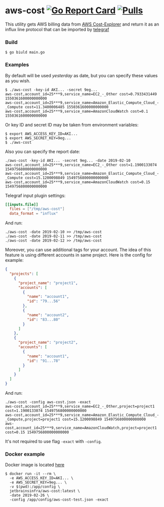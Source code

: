 aws-cost [![Go Report Card](https://goreportcard.com/badge/github.com/jetbrains-infra/aws-cost)](https://goreportcard.com/report/github.com/jetbrains-infra/aws-cost) [![Pulls](https://img.shields.io/docker/pulls/jetbrainsinfra/aws-cost.svg)](https://img.shields.io/docker/pulls/jetbrainsinfra/aws-cost.svg)
=====

This utility gets AWS billing data from [AWS Cost-Explorer](https://aws.amazon.com/aws-cost-management/aws-cost-explorer/) and return it as an influx line protocol that can be imported by [telegraf](https://github.com/influxdata/telegraf)

### Build
```
$ go biuld main.go
```

### Examples
By default will be used *yesterday* as date, but you can specify these values as you wish.

```
$ ./aws-cost -key-id AKI... -secret 9eg...
aws-cost,account_id=25***9,service_name=EC2_-_Other cost=0.7933431449 1550361600000000000
aws-cost,account_id=25***9,service_name=Amazon_Elastic_Compute_Cloud_-_Compute cost=11.3400006485 1550361600000000000
aws-cost,account_id=25***9,service_name=AmazonCloudWatch cost=0.1 1550361600000000000
```

Or key ID and secret ID may be taken from environment variables:
```
$ export AWS_ACCESS_KEY_ID=AKI...
$ export AWS_SECRET_KEY=9eg...
$ ./aws-cost
```

Also you can specify the report date:
```
./aws-cost -key-id AKI... -secret 9eg... -date 2019-02-10
aws-cost,account_id=25***9,service_name=EC2_-_Other cost=1.1900133074 1549756800000000000
aws-cost,account_id=25***9,service_name=Amazon_Elastic_Compute_Cloud_-_Compute cost=15.1200098849 1549756800000000000
aws-cost,account_id=25***9,service_name=AmazonCloudWatch cost=0.15 1549756800000000000
```

Telegraf input plugin settings:
```toml
[[inputs.file]]
  files = ["/tmp/aws-cost"]
  data_format = "influx"
```
And run:
```
./aws-cost -date 2019-02-10 >> /tmp/aws-cost
./aws-cost -date 2019-02-11 >> /tmp/aws-cost
./aws-cost -date 2019-02-12 >> /tmp/aws-cost
```

Moreover, you can use additional tags for your account. The idea of this feature is using different accounts in same project. Here is the config for example:
```json
{
  "projects": [
    {
      "project_name": "project1",
      "accounts": [
        {
          "name": "account1",
          "id": "79...56"
        },
        {
          "name": "account2",
          "id": "83...80"
        }
      ]
    },
    {
      "project_name": "project2",
      "accounts": [
        {
          "name": "account1",
          "id": "91...78"
        }
      ]
    }
  ]
}
```
And run:
```
./aws-cost -config aws-cost.json -exact
aws-cost,account_id=25***9,service_name=EC2_-_Other,project=project1 cost=1.1900133074 1549756800000000000
aws-cost,account_id=25***9,service_name=Amazon_Elastic_Compute_Cloud_-_Compute,project=project1 cost=15.1200098849 1549756800000000000
aws-cost,account_id=25***9,service_name=AmazonCloudWatch,project=project1 cost=0.15 1549756800000000000
```
It's not required to use flag `-exact` with `-config`.

### Docker example
Docker image is located [here](https://cloud.docker.com/u/jetbrainsinfra/repository/docker/jetbrainsinfra/aws-cost)

```
$ docker run -it --rm \
  -e AWS_ACCESS_KEY_ID=AKI... \
  -e AWS_SECRET_KEY=9eg... \
  -v $(pwd):/app/config \
  jetbrainsinfra/aws-cost:latest \
  -date 2019-02-26 \
  -config /app/config/aws-cost-test.json -exact
```
